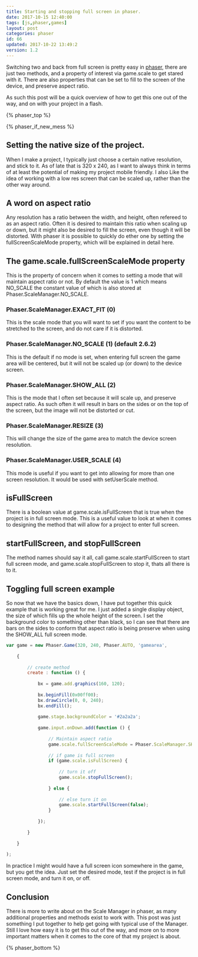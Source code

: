 ```yaml
---
title: Starting and stopping full screen in phaser.
date: 2017-10-15 12:40:00
tags: [js,phaser,games]
layout: post
categories: phaser
id: 66
updated: 2017-10-22 13:49:2
version: 1.2
---
```


Switching two and back from full screen is pretty easy in [phaser](http://phaser.io), there are just two methods, and a property of interest via game.scale to get stared with it. There are also properties that can be set to fill to the screen of the device, and preserve aspect ratio.

<!-- more -->

As such this post will be a quick overview of how to get this one out of the way, and on with your project in a flash.

{% phaser_top %}

{% phaser_if_new_mess %}

## Setting the native size of the project.

When I make a project, I typically just choose a certain native resolution, and stick to it. As of late that is 320 x 240, as I want to always think in terms of at least the potential of making my project mobile friendly. I also Like the idea of working with a low res screen that can be scaled up, rather than the other way around. 

## A word on aspect ratio

Any resolution has a ratio between the width, and height, often refereed to as an aspect ratio. Often it is desired to maintain this ratio when scaling up or down, but it might also be desired to fill the screen, even though it will be distorted. With phaser it is possible to quickly do ether one by setting the fullScreenScaleMode property, which will be explained in detail here.

## The game.scale.fullScreenScaleMode property

This is the property of concern when it comes to setting a mode that will maintain aspect ratio or not. By default the value is 1 which means NO_SCALE the constant value of which is also stored at Phaser.ScaleManager.NO_SCALE. 

### Phaser.ScaleManager.EXACT_FIT (0)

This is the scale mode that you will want to set if you want the content to be stretched to the screen, and do not care if it is distorted.

### Phaser.ScaleManager.NO_SCALE (1) (default 2.6.2)

This is the default if no mode is set, when entering full screen the game area will be centered, but it will not be scaled up (or down) to the device screen.

### Phaser.ScaleManager.SHOW_ALL (2)

This is the mode that I often set because it will scale up, and preserve aspect ratio. As such often it will result in bars on the sides or on the top of the screen, but the image will not be distorted or cut.

### Phaser.ScaleManager.RESIZE (3)

This will change the size of the game area to match the device screen resolution.

### Phaser.ScaleManager.USER_SCALE (4)

This mode is useful if you want to get into allowing for more than one screen resolution. It would be used with setUserScale method.

## isFullScreen

There is a boolean value at game.scale.isFullScreen that is true when the project is in full screen mode. This is a useful value to look at when it comes to designing the method that will allow for a project to enter full screen.

## startFullScreen, and stopFullScreen

The method names should say it all, call game.scale.startFullScreen to start full screen mode, and game.scale.stopFullScreen to stop it, thats all there is to it.

## Toggling full screen example

So now that we have the basics down, I have put together this quick example that is working great for me. I just added a single display object, the size of which fills up the whole height of the screen. I set the background color to something other than black, so I can see that there are bars on the sides to conform that aspect ratio is being preserve when using the SHOW_ALL full screen mode.

```js
var game = new Phaser.Game(320, 240, Phaser.AUTO, 'gamearea', 
 
    {
 
        // create method
        create : function () {
 
            bx = game.add.graphics(160, 120);
 
            bx.beginFill(0x00ff00);
            bx.drawCircle(0, 0, 240);
            bx.endFill();
 
            game.stage.backgroundColor = '#2a2a2a';
 
            game.input.onDown.add(function () {
 
                // Maintain aspect ratio
                game.scale.fullScreenScaleMode = Phaser.ScaleManager.SHOW_ALL;
 
                // if game is full screen
                if (game.scale.isFullScreen) {
 
                    // turn it off
                    game.scale.stopFullScreen();
 
                } else {
 
                    // else turn it on
                    game.scale.startFullScreen(false);
                }
 
            });
 
        }
 
    }
 
);
```

In practice I might would have a full screen icon somewhere in the game, but you get the idea. Just set the desired mode, test if the project is in full screen mode, and turn it on, or off.

## Conclusion

There is more to write about on the Scale Manager in phaser, as many additional properties and methods exist to work with. This post was just something I put together to help get going with typical use of the Manager. Still I love how easy it is to get this out of the way, and more on to more important matters when it comes to the core of that my project is about.

{% phaser_bottom %}